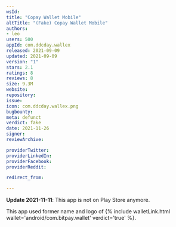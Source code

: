```yaml
---
wsId: 
title: "Copay Wallet Mobile"
altTitle: "(Fake) Copay Wallet Mobile"
authors:
- leo
users: 500
appId: com.ddcday.wallex
released: 2021-09-09
updated: 2021-09-09
version: "1"
stars: 2.1
ratings: 8
reviews: 8
size: 9.3M
website: 
repository: 
issue: 
icon: com.ddcday.wallex.png
bugbounty: 
meta: defunct
verdict: fake
date: 2021-11-26
signer: 
reviewArchive:

providerTwitter: 
providerLinkedIn: 
providerFacebook: 
providerReddit: 

redirect_from:

---
```


**Update 2021-11-11**: This app is not on Play Store anymore.

This app used former name and logo of {% include walletLink.html wallet='android/com.bitpay.wallet' verdict='true' %}.